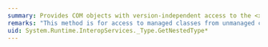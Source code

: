 ```yaml
---
summary: Provides COM objects with version-independent access to the <xref href="erload:System.Type.GetNestedType"></xref> method.
remarks: "This method is for access to managed classes from unmanaged code, and should not be called from managed code.  \n  \n The <xref:System.Type.GetNestedType%2A?displayProperty=fullName> method gets a specific type nested within the current <xref:System.Type>."
uid: System.Runtime.InteropServices._Type.GetNestedType*
---
```

